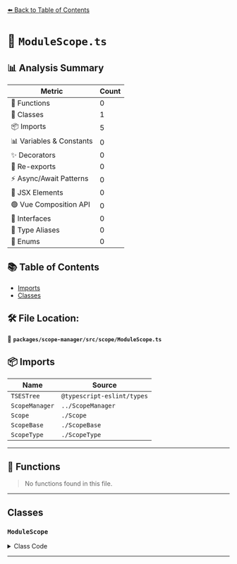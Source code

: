 [⬅️ Back to Table of Contents](../../../../index.md)

# 📄 `ModuleScope.ts`

## 📊 Analysis Summary

| Metric | Count |
|--------|-------|
| 🔧 Functions | 0 |
| 🧱 Classes | 1 |
| 📦 Imports | 5 |
| 📊 Variables & Constants | 0 |
| ✨ Decorators | 0 |
| 🔄 Re-exports | 0 |
| ⚡ Async/Await Patterns | 0 |
| 💠 JSX Elements | 0 |
| 🟢 Vue Composition API | 0 |
| 📐 Interfaces | 0 |
| 📑 Type Aliases | 0 |
| 🎯 Enums | 0 |

## 📚 Table of Contents

- [Imports](#imports)
- [Classes](#classes)

## 🛠️ File Location:
📂 **`packages/scope-manager/src/scope/ModuleScope.ts`**

## 📦 Imports

| Name | Source |
|------|--------|
| `TSESTree` | `@typescript-eslint/types` |
| `ScopeManager` | `../ScopeManager` |
| `Scope` | `./Scope` |
| `ScopeBase` | `./ScopeBase` |
| `ScopeType` | `./ScopeType` |


---

## 🔧 Functions

> No functions found in this file.


---

## Classes

### `ModuleScope`

<details><summary>Class Code</summary>

```ts
export class ModuleScope extends ScopeBase<
  ScopeType.module,
  TSESTree.Program,
  Scope
> {
  constructor(
    scopeManager: ScopeManager,
    upperScope: ModuleScope['upper'],
    block: ModuleScope['block'],
  ) {
    super(scopeManager, ScopeType.module, upperScope, block, false);
  }
}
```
</details>


---